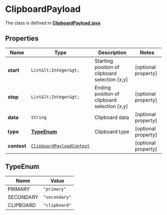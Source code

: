 

# ClipboardPayload

The class is defined in **[ClipboardPayload.java](../../src/main/java/org/openapitools/model/ClipboardPayload.java)**

## Properties

Name | Type | Description | Notes
------------ | ------------- | ------------- | -------------
**start** | `List&lt;Integer&gt;` | Starting position of clipboard selection [x,y] |  [optional property]
**stop** | `List&lt;Integer&gt;` | Ending position of clipboard selection [x,y] |  [optional property]
**data** | `String` | Clipboard data |  [optional property]
**type** | [**TypeEnum**](#TypeEnum) | Clipboard type |  [optional property]
**context** | [`ClipboardPayloadContext`](ClipboardPayloadContext.md) |  |  [optional property]




## TypeEnum

Name | Value
---- | -----
PRIMARY | `"primary"`
SECONDARY | `"secondary"`
CLIPBOARD | `"clipboard"`



